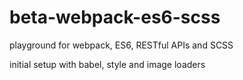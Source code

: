 # beta-webpack-es6-scss
playground for webpack, ES6, RESTful APIs and SCSS

initial setup with babel, style and image loaders
